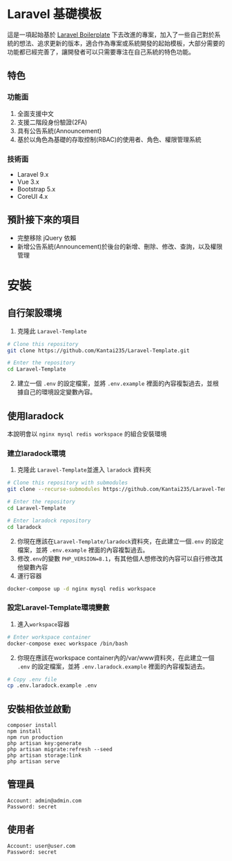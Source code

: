 # Laravel 基礎模板

這是一項起始基於 [Laravel Boilerplate](https://github.com/rappasoft/laravel-boilerplate) 下去改進的專案，加入了一些自己對於系統的想法、追求更新的版本，適合作為專案或系統開發的起始模板，大部分需要的功能都已經完善了，讓開發者可以只需要專注在自己系統的特色功能。

## 特色

### 功能面

1. 全面支援中文
2. 支援二階段身份驗證(2FA)
3. 具有公告系統(Announcement)
4. 基於以角色為基礎的存取控制(RBAC)的使用者、角色、權限管理系統

### 技術面

* Laravel 9.x
* Vue 3.x
* Bootstrap 5.x
* CoreUI 4.x

## 預計接下來的項目

* 完整移除 jQuery 依賴
* 新增公告系統(Announcement)於後台的新增、刪除、修改、查詢，以及權限管理
# 安裝

## 自行架設環境

1. 克隆此 `Laravel-Template`
    

```bash
# Clone this repository
git clone https://github.com/Kantai235/Laravel-Template.git

# Enter the repository
cd Laravel-Template
```

2. 建立一個 `.env` 的設定檔案，並將 `.env.example` 裡面的內容複製過去，並根據自己的環境設定變數內容。

## 使用laradock

本說明會以 `nginx mysql redis workspace` 的組合安裝環境

### 建立laradock環境

1. 克隆此 `Laravel-Template`並進入 `laradock` 資料夾

```bash
# Clone this repository with submodules
git clone --recurse-submodules https://github.com/Kantai235/Laravel-Template.git

# Enter the repository
cd Laravel-Template

# Enter laradock repository
cd laradock
```

2. 你現在應該在`Laravel-Template/laradock`資料夾，在此建立一個`.env` 的設定檔案，並將 `.env.example` 裡面的內容複製過去。
3. 修改`.env`的變數 `PHP_VERSION=8.1`，有其他個人想修改的內容可以自行修改其他變數內容
4. 運行容器

```bash
docker-compose up -d nginx mysql redis workspace
```

### 設定Laravel-Template環境變數

1. 進入`workspace`容器

```bash
# Enter workspace container
docker-compose exec workspace /bin/bash
```

2. 你現在應該在workspace container內的/var/www資料夾，在此建立一個 `.env` 的設定檔案，並將 `.env.laradock.example` 裡面的內容複製過去。

```bash
# Copy .env file
cp .env.laradock.example .env
```

## 安裝相依並啟動

```shell
composer install
npm install
npm run production
php artisan key:generate
php artisan migrate:refresh --seed
php artisan storage:link
php artisan serve
```

## 管理員

```
Account: admin@admin.com
Password: secret
```

## 使用者

```
Account: user@user.com
Password: secret
```
